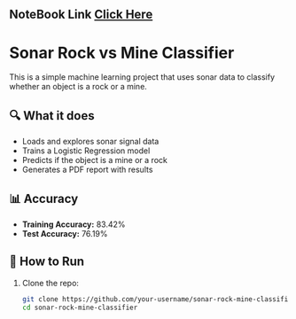 ## NoteBook Link [Click Here](https://colab.research.google.com/drive/1hUmAoaLMmJeWUVH_hLDzoGmxKpLCdDqd?usp=sharing)

# Sonar Rock vs Mine Classifier

This is a simple machine learning project that uses sonar data to classify whether an object is a rock or a mine.

## 🔍 What it does

- Loads and explores sonar signal data
- Trains a Logistic Regression model
- Predicts if the object is a mine or a rock
- Generates a PDF report with results

## 📊 Accuracy

- **Training Accuracy:** 83.42%
- **Test Accuracy:** 76.19%

## 📄 How to Run

1. Clone the repo:
   ```bash
   git clone https://github.com/your-username/sonar-rock-mine-classifier.git
   cd sonar-rock-mine-classifier
